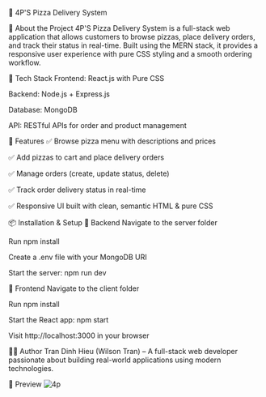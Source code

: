 🍕 4P'S Pizza Delivery System

📌 About the Project
4P'S Pizza Delivery System is a full-stack web application that allows customers to browse pizzas, place delivery orders, and track their status in real-time.
Built using the MERN stack, it provides a responsive user experience with pure CSS styling and a smooth ordering workflow.

🚀 Tech Stack
Frontend: React.js with Pure CSS

Backend: Node.js + Express.js

Database: MongoDB

API: RESTful APIs for order and product management

🔧 Features
✅ Browse pizza menu with descriptions and prices

✅ Add pizzas to cart and place delivery orders

✅ Manage orders (create, update status, delete)

✅ Track order delivery status in real-time

✅ Responsive UI built with clean, semantic HTML & pure CSS

📦 Installation & Setup
🔹 Backend
Navigate to the server folder

Run npm install

Create a .env file with your MongoDB URI

Start the server: npm run dev

🔹 Frontend
Navigate to the client folder

Run npm install

Start the React app: npm start

Visit http://localhost:3000 in your browser

👨‍💻 Author
Tran Dinh Hieu (Wilson Tran) – A full-stack web developer passionate about building real-world applications using modern technologies.

🚀 Preview
![4p](https://github.com/user-attachments/assets/9f8b47f7-05e0-42d1-8947-987b93f3778c)
